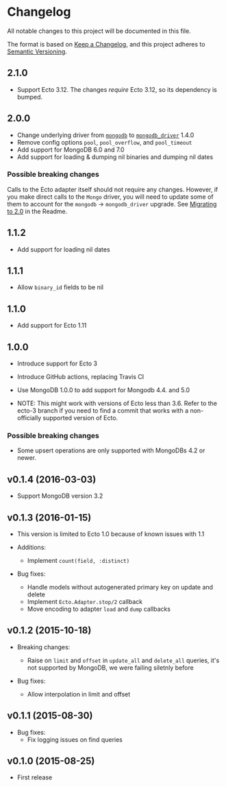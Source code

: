 # Changelog

All notable changes to this project will be documented in this file.

The format is based on [Keep a Changelog](https://keepachangelog.com/en/1.0.0/),
and this project adheres to [Semantic Versioning](https://semver.org/spec/v2.0.0.html).

## 2.1.0

* Support Ecto 3.12. The changes _require_ Ecto 3.12, so its dependency is bumped.

## 2.0.0

* Change underlying driver from [`mongodb`](https://github.com/elixir-mongo/mongodb) to [`mongodb_driver`](https://github.com/zookzook/elixir-mongodb-driver) 1.4.0
* Remove config options `pool`, `pool_overflow`, and `pool_timeout`
* Add support for MongoDB 6.0 and 7.0
* Add support for loading & dumping nil binaries and dumping nil dates

### Possible breaking changes

Calls to the Ecto adapter itself should not require any changes. However, if you make direct calls to the `Mongo` driver, you will need to update some of them to account for the `mongodb` -> `mongodb_driver` upgrade. See [Migrating to 2.0](./README.md#migrating-to-20) in the Readme.

## 1.1.2
* Add support for loading nil dates

## 1.1.1
* Allow `binary_id` fields to be nil

## 1.1.0
* Add support for Ecto 1.11

## 1.0.0

* Introduce support for Ecto 3
* Introduce GitHub actions, replacing Travis CI
* Use MongoDB 1.0.0 to add support for Mongodb 4.4. and 5.0

* NOTE: This might work with versions of Ecto less than 3.6.
Refer to the ecto-3 branch if you need to find a commit that works with a non-officially supported version
of Ecto.

### Possible breaking changes

  * Some upsert operations are only supported with MongoDBs 4.2 or newer.

## v0.1.4 (2016-03-03)

  *  Support MongoDB version 3.2

## v0.1.3 (2016-01-15)

  * This version is limited to Ecto 1.0 because of known issues with 1.1

  * Additions:
    * Implement `count(field, :distinct)`

  * Bug fixes:
    * Handle models without autogenerated primary key on update and delete
    * Implement `Ecto.Adapter.stop/2` callback
    * Move encoding to adapter `load` and `dump` callbacks

## v0.1.2 (2015-10-18)

  * Breaking changes:
    * Raise on `limit` and `offset` in `update_all` and `delete_all` queries,
      it's not supported by MongoDB, we were failing siletnly before

  * Bug fixes:
    * Allow interpolation in limit and offset

## v0.1.1 (2015-08-30)

  * Bug fixes:
    * Fix logging issues on find queries

## v0.1.0 (2015-08-25)

  * First release
